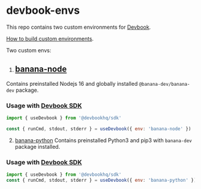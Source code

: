 # devbook-envs

This repo contains two custom environments for [Devbook](https://usedevbook.com).

[How to build custom environments](https://github.com/devbookhq/devbookctl).

Two custom envs:
1. ## [banana-node](./banana-node/)

Contains preinstalled Nodejs 16 and globally installed `@banana-dev/banana-dev` package.

### Usage with [Devbook SDK](https://github.com/DevbookHQ/sdk)
```jsx
import { useDevbook } from '@devbookhq/sdk'

const { runCmd, stdout, stderr } = useDevbook({ env: 'banana-node' })
```

2. [banana-python](./banana-python/)
Contains preinstalled Python3 and pip3 with `banana-dev` package installed.

### Usage with [Devbook SDK](https://github.com/DevbookHQ/sdk)
```jsx
import { useDevbook } from '@devbookhq/sdk'
const { runCmd, stdout, stderr } = useDevbook({ env: 'banana-python' })
```


